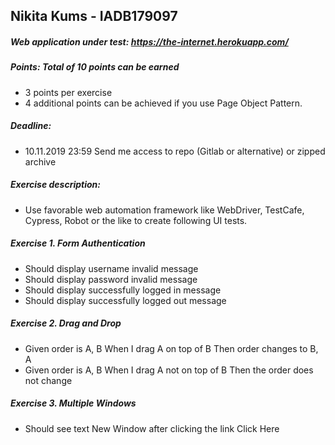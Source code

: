 ## Nikita Kums - IADB179097

##### Web application under test: https://the-internet.herokuapp.com/

##### Points: Total of 10 points can be earned
- 3 points per exercise
- 4 additional points can be achieved if you use Page Object Pattern.

##### Deadline:
- 10.11.2019 23:59 Send me access to repo (Gitlab or alternative) or zipped archive

##### Exercise description:
- Use favorable web automation framework like WebDriver, TestCafe, Cypress, Robot or the like to create following UI tests.

##### Exercise 1. Form Authentication
- Should display username invalid message
- Should display password invalid message
- Should display successfully logged in message
- Should display successfully logged out message
##### Exercise 2. Drag and Drop
- Given order is A, B When I drag A on top of B Then order changes to B, A
- Given order is A, B When I drag A not on top of B Then the order does not change
##### Exercise 3. Multiple Windows
- Should see text New Window after clicking the link Click Here